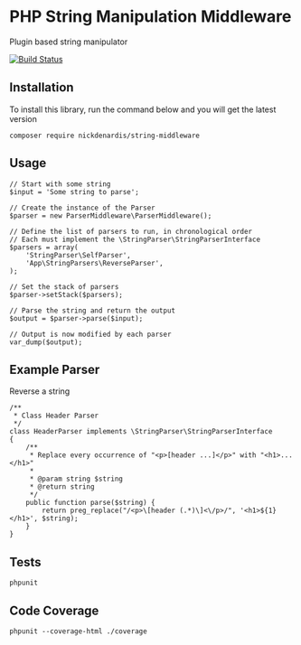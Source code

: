 # PHP String Manipulation Middleware

Plugin based string manipulator

[![Build Status](https://travis-ci.org/nickdenardis/string-middleware.svg)](https://travis-ci.org/nickdenardis/string-middleware)

## Installation

To install this library, run the command below and you will get the latest version

    composer require nickdenardis/string-middleware
    
## Usage

    // Start with some string
    $input = 'Some string to parse';

    // Create the instance of the Parser
    $parser = new ParserMiddleware\ParserMiddleware();
    
    // Define the list of parsers to run, in chronological order
    // Each must implement the \StringParser\StringParserInterface
    $parsers = array(
        'StringParser\SelfParser',
        'App\StringParsers\ReverseParser',
    );
    
    // Set the stack of parsers
    $parser->setStack($parsers);
    
    // Parse the string and return the output
    $output = $parser->parse($input);
    
    // Output is now modified by each parser
    var_dump($output);
    
## Example Parser

Reverse a string

    /**
     * Class Header Parser
     */
    class HeaderParser implements \StringParser\StringParserInterface
    {
        /**
         * Replace every occurrence of "<p>[header ...]</p>" with "<h1>...</h1>"
         *
         * @param string $string
         * @return string
         */
        public function parse($string) {
            return preg_replace("/<p>\[header (.*)\]<\/p>/", '<h1>${1}</h1>', $string);
        }
    }
    
## Tests

    phpunit

## Code Coverage

    phpunit --coverage-html ./coverage
